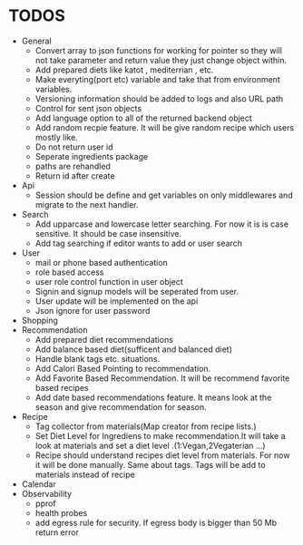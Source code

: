 # TODOS
* General
	- Convert array to json functions for working for pointer so they will not take parameter and return value they just change object within.
	- Add prepared diets like katot , mediterrian , etc.
	- Make everyting(port etc) variable and take that from environment variables.
	- Versioning information should be added to logs and also URL path
	- Control for sent json objects
	- Add language option to all of the returned backend object
	- Add random recpie feature. It will be give random recipe which users mostly like.
	- Do not return user id
	- Seperate ingredients package
	- paths are rehandled
	- Return id after create 
* Api
	- Session should be define and get variables on only middlewares and migrate to the next handler.
* Search
	- Add upparcase and lowercase letter searching. For now it is is case sensitive. It should be case insensitive.
	- Add tag searching if editor wants to add or user search
* User
	- mail or phone based authentication
	- role based access
	- user role control function in user object
	- Signin and signup models will be seperated from user.
	- User update will be implemented on the api
	- Json ignore for user password
* Shopping
* Recommendation
	- Add prepared diet recommendations
	- Add balance based diet(sufficent and balanced diet)
	- Handle blank tags etc. situations. 
	- Add Calori Based Pointing to recommendation.
	- Add Favorite Based Recommendation. It will be recommend favorite based recipes
	- Add  date based recommendations feature. It means look at the season and give recommendation for season.
* Recipe
	- Tag collector from materials(Map creator from recipe lists.)
	- Set Diet Level for Ingrediens to make recommendation.It will take a look at materials and set a diet level .(1:Vegan,2Vegaterian ...)
	- Recipe should understand recipes diet level from materials. For now it will be done manually. Same about tags. Tags will be add to materials instead of recipe
* Calendar
* Observability
	- pprof
	- health probes
	- add egress rule for security. If egress body is bigger than 50 Mb return error